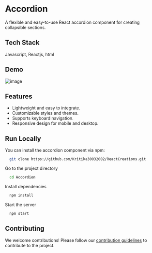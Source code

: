# Accordion 

A flexible and easy-to-use React accordion component for creating collapsible sections.


## Tech Stack

Javascript, Reactjs, html

## Demo


![image](https://github.com/Kritika30032002/ReactCreations/assets/142514166/b45a8efe-0cdc-4044-ba8a-59a6c035d8ae)

## Features

- Lightweight and easy to integrate.
- Customizable styles and themes.
- Supports keyboard navigation.
- Responsive design for mobile and desktop.

## Run Locally

You can install the accordion component via npm:

```bash
  git clone https://github.com/Kritika30032002/ReactCreations.git
```

Go to the project directory

```bash
  cd Accordion
```

Install dependencies

```bash
  npm install
```

Start the server

```bash
  npm start
```

## Contributing

We welcome contributions! Please follow our [contribution guidelines](CONTRIBUTING.md) to contribute to the project.